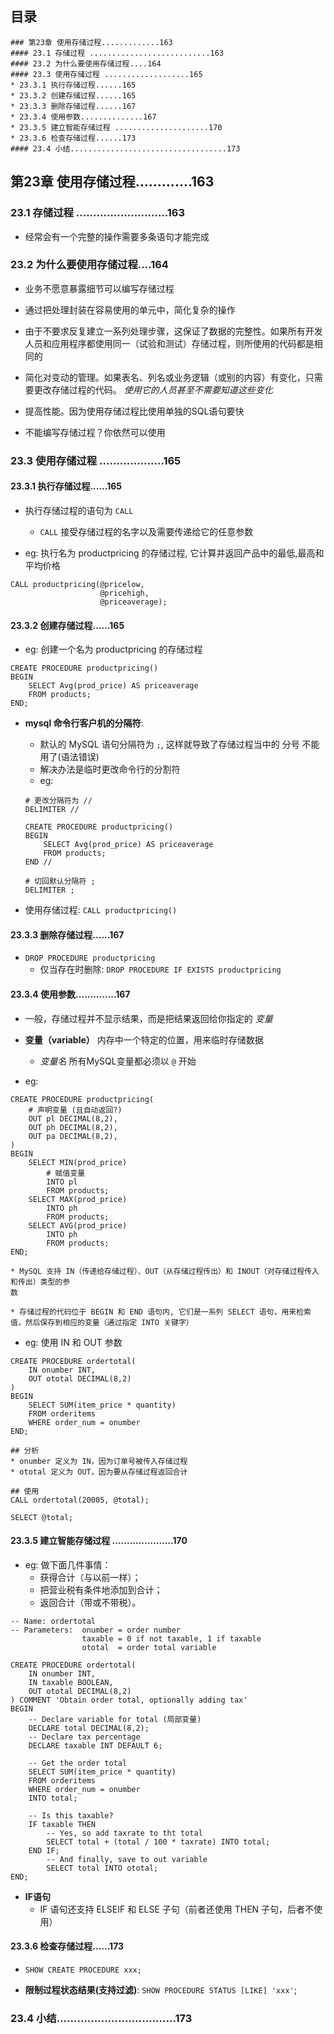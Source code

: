 ## 目录
```
### 第23章 使用存储过程.............163
#### 23.1 存储过程 ...........................163
#### 23.2 为什么要使用存储过程....164
#### 23.3 使用存储过程 ...................165
* 23.3.1 执行存储过程......165
* 23.3.2 创建存储过程......165
* 23.3.3 删除存储过程......167
* 23.3.4 使用参数..............167
* 23.3.5 建立智能存储过程 .....................170
* 23.3.6 检查存储过程......173
#### 23.4 小结...................................173
```


## 第23章 使用存储过程.............163
### 23.1 存储过程 ...........................163
* 经常会有一个完整的操作需要多条语句才能完成

### 23.2 为什么要使用存储过程....164
* 业务不愿意暴露细节可以编写存储过程

* 通过把处理封装在容易使用的单元中，简化复杂的操作

* 由于不要求反复建立一系列处理步骤，这保证了数据的完整性。如果所有开发人员和应用程序都使用同一（试验和测试）存储过程，则所使用的代码都是相同的

* 简化对变动的管理。如果表名、列名或业务逻辑（或别的内容）有变化，只需要更改存储过程的代码。 *使用它的人员甚至不需要知道这些变化*

* 提高性能。因为使用存储过程比使用单独的SQL语句要快

* 不能编写存储过程？你依然可以使用

### 23.3 使用存储过程 ...................165
#### 23.3.1 执行存储过程......165
* 执行存储过程的语句为 `CALL`
    * `CALL` 接受存储过程的名字以及需要传递给它的任意参数

* eg: 执行名为 productpricing 的存储过程, 它计算并返回产品中的最低,最高和平均价格
```mysql
CALL productpricing(@pricelow,
                    @pricehigh,
                    @priceaverage);
```

#### 23.3.2 创建存储过程......165
* eg: 创建一个名为 productpricing 的存储过程
```mysql
CREATE PROCEDURE productpricing()
BEGIN
    SELECT Avg(prod_price) AS priceaverage
    FROM products;
END;
```

* **mysql 命令行客户机的分隔符**:
    * 默认的 MySQL 语句分隔符为 `;`, 这样就导致了存储过程当中的 分号 不能用了(语法错误)
    * 解决办法是临时更改命令行的分割符
    * eg:
    ```mysql
    # 更改分隔符为 //
    DELIMITER //

    CREATE PROCEDURE productpricing()
    BEGIN
        SELECT Avg(prod_price) AS priceaverage
        FROM products;
    END //

    # 切回默认分隔符 ;
    DELIMITER ; 
    ```

* 使用存储过程: `CALL productpricing()`

#### 23.3.3 删除存储过程......167
* `DROP PROCEDURE productpricing`
    * 仅当存在时删除: `DROP PROCEDURE IF EXISTS productpricing`

#### 23.3.4 使用参数..............167
* 一般，存储过程并不显示结果，而是把结果返回给你指定的 *变量*

* **变量（variable）** 内存中一个特定的位置，用来临时存储数据
    * *变量名* 所有MySQL变量都必须以 `@` 开始

* eg:
```mysql
CREATE PROCEDURE productpricing(
    # 声明变量 (且自动返回?)
    OUT pl DECIMAL(8,2),
    OUT ph DECIMAL(8,2),
    OUT pa DECIMAL(8,2),
)
BEGIN
    SELECT MIN(prod_price)
        # 赋值变量
        INTO pl
        FROM products;
    SELECT MAX(prod_price)
        INTO ph
        FROM products;
    SELECT AVG(prod_price)
        INTO ph
        FROM products;
END;

* MySQL 支持 IN（传递给存储过程）、OUT（从存储过程传出）和 INOUT（对存储过程传入和传出）类型的参
数

* 存储过程的代码位于 BEGIN 和 END 语句内, 它们是一系列 SELECT 语句，用来检索值，然后保存到相应的变量（通过指定 INTO 关键字）
```

* eg: 使用 IN 和 OUT 参数
```mysql
CREATE PROCEDURE ordertotal(
    IN onumber INT,
    OUT ototal DECIMAL(8,2)
)
BEGIN
    SELECT SUM(item_price * quantity)
    FROM orderitems
    WHERE order_num = onumber
END;

## 分析
* onumber 定义为 IN，因为订单号被传入存储过程
* ototal 定义为 OUT，因为要从存储过程返回合计

## 使用
CALL ordertotal(20005, @total);

SELECT @total;
```  

#### 23.3.5 建立智能存储过程 .....................170

* eg: 做下面几件事情：
    * 获得合计（与以前一样）；
    * 把营业税有条件地添加到合计；
    * 返回合计（带或不带税）。
```mysql
-- Name: ordertotal
-- Parameters:  onumber = order number
                taxable = 0 if not taxable, 1 if taxable
                ototal  = order total variable

CREATE PROCEDURE ordertotal(
    IN onumber INT,
    IN taxable BOOLEAN,
    OUT ototal DECIMAL(8,2)
) COMMENT 'Obtain order total, optionally adding tax'
BEGIN
    -- Declare variable for total (局部变量)
    DECLARE total DECIMAL(8,2);
    -- Declare tax percentage
    DECLARE taxable INT DEFAULT 6;

    -- Get the order total
    SELECT SUM(item_price * quantity)
    FROM orderitems
    WHERE order_num = onumber
    INTO total;

    -- Is this taxable?
    IF taxable THEN
        -- Yes, so add taxrate to tht total
        SELECT total + (total / 100 * taxrate) INTO total;
    END IF;
        -- And finally, save to out variable
        SELECT total INTO ototal;
END;        
```

* **IF语句**
    * IF 语句还支持 ELSEIF 和 ELSE 子句（前者还使用 THEN 子句，后者不使用）

#### 23.3.6 检查存储过程......173
* `SHOW CREATE PROCEDURE xxx;`

* **限制过程状态结果(支持过滤)**: `SHOW PROCEDURE STATUS [LIKE] 'xxx'`; 

### 23.4 小结...................................173